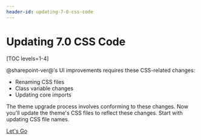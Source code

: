 ```yaml
---
header-id: updating-7-0-css-code
---
```


# Updating 7.0 CSS Code

[TOC levels=1-4]

@sharepoint-ver@'s UI improvements requires these CSS-related changes:

- Renaming CSS files
- Class variable changes
- Updating core imports

The theme upgrade process involves conforming to these changes. Now you'll 
update the theme's CSS files to reflect these changes. Start with updating CSS 
file names. 

<a class="go-link btn btn-primary" href="/docs/7-2/tutorials/-/knowledge_base/t/updating-7-0-css-file-names-for-clay">Let's Go<span class="icon-circle-arrow-right"></span></a>
